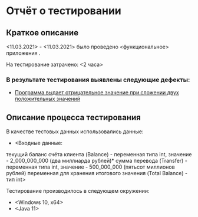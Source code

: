 # Отчёт о тестировании <MoneyTransfer>

## Краткое описание

<11.03.2021> - <11.03.2021> было проведено <функциональное> приложения <MoneyTransfer>.

На тестирование затрачено: <2 часа>

### В результате тестирования выявлены следующие дефекты:
- [Программа выдает отрицательное значение при сложении двух положительных значений](https://github.com/SokovKirill/MoneyTransfer/issues/1)

## Описание процесса тестирования

В качестве тестовых данных использовались данные:
* <Входные данные:

текущий баланс счёта клиента (Balance) - переменная типа int, значение - 2_000_000_000 (два миллиарда рублей)*
сумма перевода (Transfer) - переменная типа int, значение - 500_000_000 (пятьсот миллионов рублей)
переменная для хранения итогового значения (Total Balance) - тип int>

Тестирование производилось в следующем окружении:
* <Windows 10, x64>
* <Java 11>
